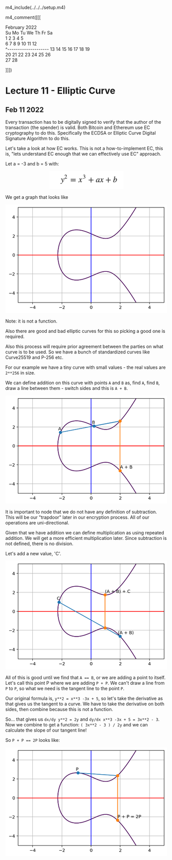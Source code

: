 m4_include(../../../setup.m4)


m4_comment([[[

   February 2022      
Su Mo Tu We Th Fr Sa  
       1  2  3  4  5  
 6  7  8  9 10 11 12  
               ^--------------------
13 14 15 16 17 18 19  
20 21 22 23 24 25 26  
27 28                 
                      
]]])

# Lecture 11 - Elliptic Curve

## Feb 11 2022

Every transaction has to be digitally signed to verify that the author
of the transaction (the spender) is valid.   Both Bitcoin and Ethereum
use EC cryptography to do this.  Specifically the ECDSA or Elliptic Curve
Digital Signature Algorithm to do this.

Let's take a look at how EC works.  This is not a how-to-implement EC,
this is, "lets understand EC enough that we can effectively use EC" approach.

Let a = -3 and b = 5 with:

<center><img src="formula1.png"></center>

We get a graph that looks like

<center><img src="p1.png"></center>

Note: it is not a function.   

Also there are good and bad elliptic curves for this so picking a good one
is required.  

Also this process will require prior agreement between the parties on what
curve is to be used.  So we have a bunch of standardized curves like
Curve25519 and P-256 etc.

For our example we have a tiny curve with small values - the real values
are `2**256` in size.

We can define addition on this curve with points `A` and `B` as, find `A`, find `B`,
draw a line between them - switch sides and this is `A + B`.

<center><img src="p2.png"></center>

It is important to node that we do not have any definition of subtraction.
This will be our "trapdoor" later in our encryption process.  All of our
operations are uni-directional.

Given that we have addition we can define multiplication as using repeated
addition.  We will get a more efficient multiplication later.   Since
subtraction is not defined, there is no division.

Let's add a new value, 'C'.

<center><img src="p3.png"></center>

All of this is good until we find that `A == B`, or we are adding a point
to itself.   Let's call this point P where we are adding `P + P`.
We can't draw a line from `P` to `P`, so what we need is the tangent 
line to the point `P`.

Our original formula is, `y**2 = x**3 -3x + 5`, so let's take the derivative
as that gives us the tangent to a curve.   We have to take the derivative on
both sides, then combine because this is not a function.

So... that gives us `dx/dy y**2 = 2y` and `dy/dx x**3 -3x + 5 = 3x**2 - 3`.
Now we combine to get a function:  `( 3x**2 - 3 ) / 2y` and we can calculate
the slope of our tangent line!

So `P + P == 2P` looks like:

<center><img src="p4.png"></center>



	

